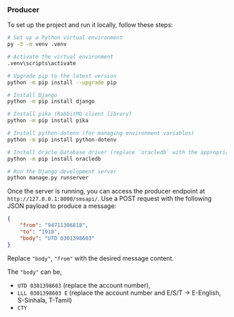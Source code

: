 ### Producer

To set up the project and run it locally, follow these steps:

```bash
# Set up a Python virtual environment
py -3 -m venv .venv

# Activate the virtual environment
.venv\scripts\activate

# Upgrade pip to the latest version
python -m pip install --upgrade pip

# Install Django
python -m pip install django

# Install pika (RabbitMQ client library)
python -m pip install pika

# Install python-dotenv (for managing environment variables)
python -m pip install python-dotenv

# Install Oracle Database driver (replace `oracledb` with the appropriate package name if using a different driver)
python -m pip install oracledb

# Run the Django development server
python manage.py runserver
```

Once the server is running, you can access the producer endpoint at `http://127.0.0.1:8000/smsapi/`. Use a POST request with the following JSON payload to produce a message:

```json
{
    "from": "94711306818",
    "to": "1910",
    "body": "UTD 0301398603"
}
```

Replace `"body"`, `"from"` with the desired message content.

The `"body"` can be,
* `UTD 0301398603` (replace the account number), 
* `LLL 0301398603 E` (replace the account number and E/S/T -> E-English, S-Sinhala, T-Tamil)
* `CTY`
